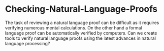 # Checking-Natural-Language-Proofs
The task of reviewing a natural language proof can be difficult as it requires verifying numerous mental calculations. On the other hand a formal language proof can be automatically verified by computers. Can we create tools to verify natural language proofs using the latest advances in natural language processing? 

